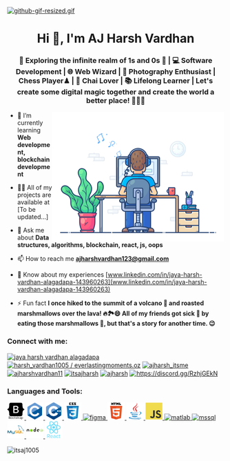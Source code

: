 [![github-gif-resized.gif](https://i.postimg.cc/6Q4CvDkV/github-gif-resized.gif)](https://postimg.cc/qt0tfZMg)

<h1 align="center">Hi 👋, I'm AJ Harsh Vardhan</h1>
<h3 align="center">🌌 Exploring the infinite realm of 1s and 0s 🚀 | 💻 Software Development | 🌐 Web Wizard | 📸 Photography Enthusiast | Chess Player♟ | 🍵 Chai Lover | 📚 Lifelong Learner | Let's create some digital magic together and create the world a better place! 👩‍💻🔮</h3>
<img align="right" alt="Coding" width="400" src="https://raw.githubusercontent.com/jsuarezruiz/jsuarezruiz/master/images/coding.gif">


- 🌱 I’m currently learning **Web development, blockchain development**

- 👨‍💻 All of my projects are available at [To be updated...]

- 💬 Ask me about **Data structures, algorithms, blockchain, react, js, oops**

- 📫 How to reach me **ajharshvardhan123@gmail.com**

- 📄 Know about my experiences [www.linkedin.com/in/jaya-harsh-vardhan-alagadapa-143960263](www.linkedin.com/in/jaya-harsh-vardhan-alagadapa-143960263)

- ⚡ Fun fact **I once hiked to the summit of a volcano 🌋 and roasted marshmallows over the lava! 🔥🏞️😄 All of my friends got sick 🤢 by eating those marshmallows 🍡, but that's a story for another time. 😉**

<h3 align="left">Connect with me:</h3>

<p align="left">
<a href="https://linkedin.com/in/jaya harsh vardhan alagadapa" target="blank"><img align="center" src="https://raw.githubusercontent.com/rahuldkjain/github-profile-readme-generator/master/src/images/icons/Social/linked-in-alt.svg" alt="jaya harsh vardhan alagadapa" height="30" width="40" /></a>
<a href="https://instagram.com/harsh_vardhan1005 / everlastingmoments.oz" target="blank"><img align="center" src="https://raw.githubusercontent.com/rahuldkjain/github-profile-readme-generator/master/src/images/icons/Social/instagram.svg" alt="harsh_vardhan1005 / everlastingmoments.oz" height="30" width="40" /></a>
<a href="https://www.codechef.com/users/ajharsh_itsme" target="blank"><img align="center" src="https://cdn.jsdelivr.net/npm/simple-icons@3.1.0/icons/codechef.svg" alt="ajharsh_itsme" height="30" width="40" /></a>
<a href="https://www.hackerrank.com/ajharshvardhan11" target="blank"><img align="center" src="https://raw.githubusercontent.com/rahuldkjain/github-profile-readme-generator/master/src/images/icons/Social/hackerrank.svg" alt="ajharshvardhan11" height="30" width="40" /></a>
<a href="https://codeforces.com/profile/itsajharsh" target="blank"><img align="center" src="https://raw.githubusercontent.com/rahuldkjain/github-profile-readme-generator/master/src/images/icons/Social/codeforces.svg" alt="itsajharsh" height="30" width="40" /></a>
<a href="https://www.leetcode.com/ajharsh" target="blank"><img align="center" src="https://raw.githubusercontent.com/rahuldkjain/github-profile-readme-generator/master/src/images/icons/Social/leet-code.svg" alt="ajharsh" height="30" width="40" /></a>
<a href="https://discord.gg/https://discord.gg/RzhjGEkN" target="blank"><img align="center" src="https://raw.githubusercontent.com/rahuldkjain/github-profile-readme-generator/master/src/images/icons/Social/discord.svg" alt="https://discord.gg/RzhjGEkN" height="30" width="40" /></a>
</p>

<h3 align="left">Languages and Tools:</h3>
<p align="left"> <a href="https://getbootstrap.com" target="_blank" rel="noreferrer"> <img src="https://raw.githubusercontent.com/devicons/devicon/master/icons/bootstrap/bootstrap-plain-wordmark.svg" alt="bootstrap" width="40" height="40"/> </a> <a href="https://www.cprogramming.com/" target="_blank" rel="noreferrer"> <img src="https://raw.githubusercontent.com/devicons/devicon/master/icons/c/c-original.svg" alt="c" width="40" height="40"/> </a> <a href="https://www.w3schools.com/cpp/" target="_blank" rel="noreferrer"> <img src="https://raw.githubusercontent.com/devicons/devicon/master/icons/cplusplus/cplusplus-original.svg" alt="cplusplus" width="40" height="40"/> </a> <a href="https://www.w3schools.com/css/" target="_blank" rel="noreferrer"> <img src="https://raw.githubusercontent.com/devicons/devicon/master/icons/css3/css3-original-wordmark.svg" alt="css3" width="40" height="40"/> </a> <a href="https://www.figma.com/" target="_blank" rel="noreferrer"> <img src="https://www.vectorlogo.zone/logos/figma/figma-icon.svg" alt="figma" width="40" height="40"/> </a> <a href="https://www.w3.org/html/" target="_blank" rel="noreferrer"> <img src="https://raw.githubusercontent.com/devicons/devicon/master/icons/html5/html5-original-wordmark.svg" alt="html5" width="40" height="40"/> </a> <a href="https://www.java.com" target="_blank" rel="noreferrer"> <img src="https://raw.githubusercontent.com/devicons/devicon/master/icons/java/java-original.svg" alt="java" width="40" height="40"/> </a> <a href="https://developer.mozilla.org/en-US/docs/Web/JavaScript" target="_blank" rel="noreferrer"> <img src="https://raw.githubusercontent.com/devicons/devicon/master/icons/javascript/javascript-original.svg" alt="javascript" width="40" height="40"/> </a> <a href="https://www.mathworks.com/" target="_blank" rel="noreferrer"> <img src="https://upload.wikimedia.org/wikipedia/commons/2/21/Matlab_Logo.png" alt="matlab" width="40" height="40"/> </a> <a href="https://www.microsoft.com/en-us/sql-server" target="_blank" rel="noreferrer"> <img src="https://www.svgrepo.com/show/303229/microsoft-sql-server-logo.svg" alt="mssql" width="40" height="40"/> </a> <a href="https://www.mysql.com/" target="_blank" rel="noreferrer"> <img src="https://raw.githubusercontent.com/devicons/devicon/master/icons/mysql/mysql-original-wordmark.svg" alt="mysql" width="40" height="40"/> </a> <a href="https://nodejs.org" target="_blank" rel="noreferrer"> <img src="https://raw.githubusercontent.com/devicons/devicon/master/icons/nodejs/nodejs-original-wordmark.svg" alt="nodejs" width="40" height="40"/> </a> <a href="https://reactjs.org/" target="_blank" rel="noreferrer"> <img src="https://raw.githubusercontent.com/devicons/devicon/master/icons/react/react-original-wordmark.svg" alt="react" width="40" height="40"/> </a> </p>

<p><img align="center" src="https://github-readme-stats.vercel.app/api/top-langs?username=itsaj1005&show_icons=true&locale=en&layout=compact" alt="itsaj1005" /></p>
